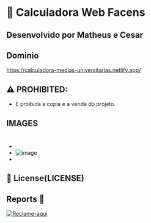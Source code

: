 # 🔢 Calculadora Web Facens
## Desenvolvido por Matheus e Cesar

## Dominio
https://calculadora-medias-universitarias.netlify.app/


## ⚠️ PROHIBITED:
- E proibida a copia e a venda do projeto.


##  IMAGES 
#
-
- ![image](https://github.com/user-attachments/assets/0cf98d02-0518-4d42-8f45-77cc0311b21d)
-



## 📜 License(LICENSE)




##  Reports 📱
[![Reclame-aqui](https://img.shields.io/badge/complain-_here-red)](https://github.com/cesarbtakeda/Calculadora-Web-Facens/issues)  

